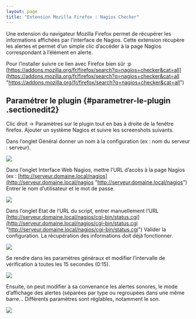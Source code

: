 ```yaml
---
layout: page
title: "Extension Mozilla Firefox : Nagios Checker"
---
```


Une extension du navigateur Mozilla Firefox permet de récupérer les
informations affichées par l’interface de Nagios. Cette extension
récupère les alertes et permet d’un simple clic d’accéder à la page
Nagios correspondant à l’élément en alerte.

Pour l’installer suivre ce lien avec Firefox bien sûr :p
[https://addons.mozilla.org/fr/firefox/search?q=nagios+checker&cat=all](https://addons.mozilla.org/fr/firefox/search?q=nagios+checker&cat=all "https://addons.mozilla.org/fr/firefox/search?q=nagios+checker&cat=all")

Paramétrer le plugin {#parametrer-le-plugin .sectionedit2}
--------------------

Clic droit → Paramètres sur le plugin tout en bas à droite de la fenêtre
firefox. Ajouter un système Nagios et suivre les screenshots suivants.

Dans l’onglet Général donner un nom à la configuration (ex : nom du
serveur : serveur).

[![](..//assets/media/nagios/nagios-checker/nagios-checker-1.png@w=700)](..//_detail/nagios/nagios-checker/nagios-checker-1.png@id=nagios%253Amise-en-place-complete-nagios-sur-rhel-5.4%253Anagios-checker.html "nagios:nagios-checker:nagios-checker-1.png")

Dans l’onglet Interface Web Nagios, mettre l’URL d’accès à la page
Nagios (ex :
[http://serveur.domaine.local/nagios](http://serveur.domaine.local/nagios "http://serveur.domaine.local/nagios")
Entrer le nom d’utilisateur et le mot de passe.

[![](..//assets/media/nagios/nagios-checker/nagios-checker-2.png@w=700)](..//_detail/nagios/nagios-checker/nagios-checker-2.png@id=nagios%253Amise-en-place-complete-nagios-sur-rhel-5.4%253Anagios-checker.html "nagios:nagios-checker:nagios-checker-2.png")

Dans l’onglet Etat de l’URL du script, entrer manuellement l’URL
[http://serveur.domaine.local/nagios/cgi-bin/status.cgi](http://serveur.domaine.local/nagios/cgi-bin/status.cgi "http://serveur.domaine.local/nagios/cgi-bin/status.cgi")
Valider la configuration. La récupération des informations doit déjà
fonctionner.

[![](..//assets/media/nagios/nagios-checker/nagios-checker-3.png@w=700)](..//_detail/nagios/nagios-checker/nagios-checker-3.png@id=nagios%253Amise-en-place-complete-nagios-sur-rhel-5.4%253Anagios-checker.html "nagios:nagios-checker:nagios-checker-3.png")

Se rendre dans les paramètres généraux et modifier l’intervalle de
vérification à toutes les 15 secondes (0:15).

[![](..//assets/media/nagios/nagios-checker/nagios-checker-4.png@w=700)](..//_detail/nagios/nagios-checker/nagios-checker-4.png@id=nagios%253Amise-en-place-complete-nagios-sur-rhel-5.4%253Anagios-checker.html "nagios:nagios-checker:nagios-checker-4.png")

Ensuite, on peut modifier à sa convenance les alertes sonores, le mode
d’affichage des alertes (séparées par type ou regroupées dans une même
barre… Différents paramètres sont réglables, notamment le son.

[![](..//assets/media/nagios/nagios-checker/nagios-checker-5.png@w=700)](..//_detail/nagios/nagios-checker/nagios-checker-5.png@id=nagios%253Amise-en-place-complete-nagios-sur-rhel-5.4%253Anagios-checker.html "nagios:nagios-checker:nagios-checker-5.png")